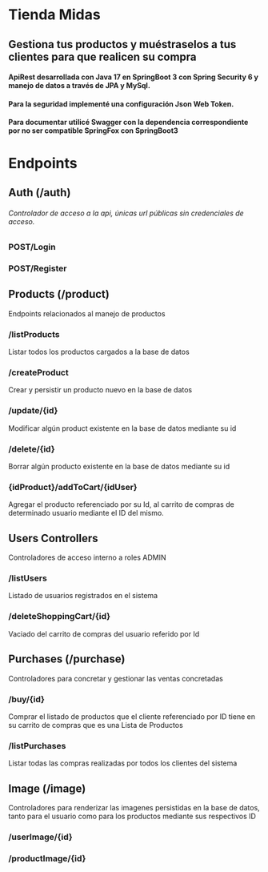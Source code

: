 # Tienda Midas
## Gestiona tus productos y muéstraselos a tus clientes para que realicen su compra
#### ApiRest desarrollada con Java 17 en SpringBoot 3 con Spring Security 6 y manejo de datos a través de JPA y MySql.
#### Para la seguridad implementé una configuración Json Web Token.
#### Para documentar utilicé Swagger con la dependencia correspondiente por no ser compatible SpringFox con SpringBoot3

# Endpoints
## Auth (/auth)
###### Controlador de acceso a la api, únicas url públicas sin credenciales de acceso.
### POST/Login
### POST/Register

## Products   (/product)
 Endpoints relacionados al manejo de productos
### /listProducts
 Listar todos los productos cargados a la base de datos
### /createProduct
 Crear y persistir un producto nuevo en la base de datos
### /update/{id}
 Modificar algún product existente en la base de datos mediante su id
### /delete/{id}
 Borrar algún producto existente en la base de datos mediante su id
### {idProduct}/addToCart/{idUser}
 Agregar el producto referenciado por su Id, al carrito de compras de determinado usuario mediante el ID del mismo.

 ## Users Controllers
 Controladores de acceso interno a roles ADMIN
 ### /listUsers
  Listado de usuarios registrados en el sistema
 ### /deleteShoppingCart/{id}
  Vaciado del carrito de compras del usuario referido por Id

 ## Purchases (/purchase)
 Controladores para concretar y gestionar las ventas concretadas
 ### /buy/{id}
 Comprar el listado de productos que el cliente referenciado por ID tiene en su carrito de compras que es una Lista de Productos
 ### /listPurchases
 Listar todas las compras realizadas por todos los clientes del sistema

 ## Image (/image)
 Controladores para renderizar las imagenes persistidas en la base de datos, tanto para el usuario como para los productos mediante sus respectivos ID
 ### /userImage/{id}
 ### /productImage/{id}


